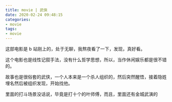 ```yaml
---
title: movie | 武侠
date: 2020-02-24 09:48:15
categories:
- movie
tags:
- movie
---
```

这部电影是 b 站刚上的，处于无聊，我熬夜看了一下，发现，真好看。

<!-- more -->

这个电影也是线性记叙手法，没有什么哲学思想，所以，当作休闲娱乐都是很不错的。

故事也是很俗套的武侠，一个人本来是一个杀人组织的，然后突然醒悟，接着隐姓埋名然后被组织发现，开始找他。

里面的打斗场景没话说，毕竟是打十个的叶师傅，而且，里面还有金城武演的
